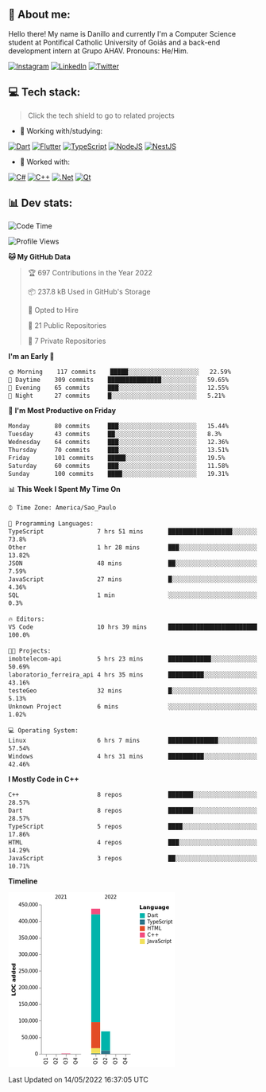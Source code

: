 ## 🌈 About me:
Hello there! My name is Danillo and currently I'm a Computer Science student at Pontifical Catholic University of Goiás and a back-end development intern at Grupo AHAV. Pronouns: He/Him.

[![Instagram](https://img.shields.io/badge/Instagram-%23E4405F.svg?logo=Instagram&logoColor=white)](https://instagram.com/danilloilggner) [![LinkedIn](https://img.shields.io/badge/LinkedIn-%230077B5.svg?logo=linkedin&logoColor=white)](https://linkedin.com/in/danilloism) [![Twitter](https://img.shields.io/badge/Twitter-%231DA1F2.svg?logo=Twitter&logoColor=white)](https://twitter.com/danilloism) 

## 💻 Tech stack:
> Click the tech shield to go to related projects

- 🔭 Working with/studying:

[![Dart](https://img.shields.io/badge/dart-%230175C2.svg?style=for-the-badge&logo=dart&logoColor=white)](https://github.com/danilloism/danilloism/blob/main/Flutter.md) [![Flutter](https://img.shields.io/badge/Flutter-%2302569B.svg?style=for-the-badge&logo=Flutter&logoColor=white)](https://github.com/danilloism/danilloism/blob/main/Flutter.md) [![TypeScript](https://img.shields.io/badge/typescript-%23007ACC.svg?style=for-the-badge&logo=typescript&logoColor=white)](https://github.com/danilloism/danilloism/blob/main/Typescript.md) [![NodeJS](https://img.shields.io/badge/node.js-6DA55F?style=for-the-badge&logo=node.js&logoColor=white)](https://github.com/danilloism/danilloism/blob/main/Node.js.md) [![NestJS](https://img.shields.io/badge/nestjs-%23E0234E.svg?style=for-the-badge&logo=nestjs&logoColor=white)](https://github.com/danilloism/danilloism/blob/main/Nest.js.md)
<!---
- 🌱 Currently learning:

![Vue.js](https://img.shields.io/badge/vuejs-%2335495e.svg?style=for-the-badge&logo=vuedotjs&logoColor=%234FC08D) ![Angular](https://img.shields.io/badge/angular-%23DD0031.svg?style=for-the-badge&logo=angular&logoColor=white)
--->
- 💫 Worked with:

[![C#](https://img.shields.io/badge/c%23-%23239120.svg?style=for-the-badge&logo=c-sharp&logoColor=white)](#) [![C++](https://img.shields.io/badge/c++-%2300599C.svg?style=for-the-badge&logo=c%2B%2B&logoColor=white)](https://github.com/danilloism/danilloism/blob/main/C%2B%2B.md) [![.Net](https://img.shields.io/badge/.NET-5C2D91?style=for-the-badge&logo=.net&logoColor=white)](#) [![Qt](https://img.shields.io/badge/Qt-%23217346.svg?style=for-the-badge&logo=Qt&logoColor=white)](https://github.com/danilloism/danilloism/blob/main/C%2B%2B.md)

## 📊 Dev stats:
<!---
[![](https://github-readme-stats.vercel.app/api?username=danilloism&theme=radical&hide_border=false&include_all_commits=false&count_private=false)](#)<br>
[![](https://github-readme-streak-stats.herokuapp.com/?user=danilloism&theme=radical&hide_border=false)](#)<br>
[![](https://github-readme-stats.vercel.app/api/top-langs/?username=danilloism&theme=radical&hide_border=false&include_all_commits=false&count_private=false&layout=compact)](#)<br>
--->
<!--START_SECTION:waka-->
![Code Time](http://img.shields.io/badge/Code%20Time-268%20hrs%2045%20mins-blue)

![Profile Views](http://img.shields.io/badge/Profile%20Views-127-blue)

**🐱 My GitHub Data** 

> 🏆 697 Contributions in the Year 2022
 > 
> 📦 237.8 kB Used in GitHub's Storage 
 > 
> 💼 Opted to Hire
 > 
> 📜 21 Public Repositories 
 > 
> 🔑 7 Private Repositories  
 > 
**I'm an Early 🐤** 

```text
🌞 Morning    117 commits    █████░░░░░░░░░░░░░░░░░░░░   22.59% 
🌆 Daytime    309 commits    ███████████████░░░░░░░░░░   59.65% 
🌃 Evening    65 commits     ███░░░░░░░░░░░░░░░░░░░░░░   12.55% 
🌙 Night      27 commits     █░░░░░░░░░░░░░░░░░░░░░░░░   5.21%

```
📅 **I'm Most Productive on Friday** 

```text
Monday       80 commits     ███░░░░░░░░░░░░░░░░░░░░░░   15.44% 
Tuesday      43 commits     ██░░░░░░░░░░░░░░░░░░░░░░░   8.3% 
Wednesday    64 commits     ███░░░░░░░░░░░░░░░░░░░░░░   12.36% 
Thursday     70 commits     ███░░░░░░░░░░░░░░░░░░░░░░   13.51% 
Friday       101 commits    █████░░░░░░░░░░░░░░░░░░░░   19.5% 
Saturday     60 commits     ███░░░░░░░░░░░░░░░░░░░░░░   11.58% 
Sunday       100 commits    ████░░░░░░░░░░░░░░░░░░░░░   19.31%

```


📊 **This Week I Spent My Time On** 

```text
⌚︎ Time Zone: America/Sao_Paulo

💬 Programming Languages: 
TypeScript               7 hrs 51 mins       ██████████████████░░░░░░░   73.8% 
Other                    1 hr 28 mins        ███░░░░░░░░░░░░░░░░░░░░░░   13.82% 
JSON                     48 mins             ██░░░░░░░░░░░░░░░░░░░░░░░   7.59% 
JavaScript               27 mins             █░░░░░░░░░░░░░░░░░░░░░░░░   4.36% 
SQL                      1 min               ░░░░░░░░░░░░░░░░░░░░░░░░░   0.3%

🔥 Editors: 
VS Code                  10 hrs 39 mins      █████████████████████████   100.0%

🐱‍💻 Projects: 
imobtelecom-api          5 hrs 23 mins       ████████████░░░░░░░░░░░░░   50.69% 
laboratorio_ferreira_api 4 hrs 35 mins       ██████████░░░░░░░░░░░░░░░   43.16% 
testeGeo                 32 mins             █░░░░░░░░░░░░░░░░░░░░░░░░   5.13% 
Unknown Project          6 mins              ░░░░░░░░░░░░░░░░░░░░░░░░░   1.02%

💻 Operating System: 
Linux                    6 hrs 7 mins        ██████████████░░░░░░░░░░░   57.54% 
Windows                  4 hrs 31 mins       ██████████░░░░░░░░░░░░░░░   42.46%

```

**I Mostly Code in C++** 

```text
C++                      8 repos             ███████░░░░░░░░░░░░░░░░░░   28.57% 
Dart                     8 repos             ███████░░░░░░░░░░░░░░░░░░   28.57% 
TypeScript               5 repos             ████░░░░░░░░░░░░░░░░░░░░░   17.86% 
HTML                     4 repos             ███░░░░░░░░░░░░░░░░░░░░░░   14.29% 
JavaScript               3 repos             ██░░░░░░░░░░░░░░░░░░░░░░░   10.71%

```


**Timeline**

![Chart not found](https://raw.githubusercontent.com/danilloism/danilloism/main/charts/bar_graph.png) 


 Last Updated on 14/05/2022 16:37:05 UTC
<!--END_SECTION:waka-->
